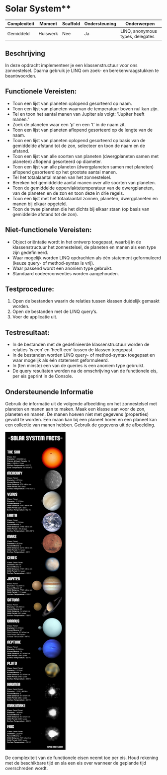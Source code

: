 # Solar System**



| **Complexiteit** | **Moment**   | **Scaffold** | **Ondersteuning** | **Onderwerpen**                       |
|------------------|--------------|--------------|------------------|---------------------------------------|
| Gemiddeld        | Huiswerk      | Nee          | Ja               | LINQ, anonymous types, delegates      |


## Beschrijving  
In deze opdracht implementeer je een klassenstructuur voor ons zonnestelsel. Daarna gebruik je LINQ om zoek- en berekenvraagstukken te beantwoorden.


## Functionele Vereisten:  
- Toon een lijst van planeten oplopend gesorteerd op naam.
- Toon een lijst van planeten waarvan de temperatuur boven nul kan zijn.
- Tel en toon het aantal manen van Jupiter als volgt: "Jupiter heeft <aantal> manen."
- Zoek de planeten waar een ‘p’ en een ‘t’ in de naam zit.
- Toon een lijst van planeten aflopend gesorteerd op de lengte van de naam.
- Toon een lijst van planeten oplopend gesorteerd op basis van de gemiddelde afstand tot de zon, selecteer en toon de naam en de afstand.
- Toon een lijst van alle soorten van planeten (dwergplaneten samen met planeten) aflopend gesorteerd op diameter.
- Toon een lijst van alle planeten (dwergplaneten samen met planeten) aflopend gesorteerd op het grootste aantal manen.
- Tel het totaalaantal manen van het zonnestelsel.
- Bereken het gemiddelde aantal manen over alle soorten van planeten.
- Toon de gemiddelde oppervlaktetemperatuur van de dwergplaneten, van de planeten en de zon en toon deze in drie regels.
- Toon een lijst met het totaalaantal zonnen, planeten, dwergplaneten en manen bij elkaar opgeteld.
- Toon de twee planeten die het dichts bij elkaar staan (op basis van gemiddelde afstand tot de zon).


## Niet-functionele Vereisten: 
- Object oriëntatie wordt in het ontwerp toegepast, waarbij in de klassenstructuur het zonnestelsel, de planeten en manen als een type zijn gedefinieerd.
- Waar mogelijk worden LINQ opdrachten als één statement geformuleerd (keuze query- of method-syntax is vrij).
- Waar passend wordt een anoniem type gebruikt.
- Standaard codeerconventies worden aangehouden.


## Testprocedure:  
1. Open de bestanden waarin de relaties tussen klassen duidelijk gemaakt worden.
2. Open de bestanden met de LINQ query’s.
3. Voer de applicatie uit.


## Testresultaat:  
- In de bestanden met de gedefinieerde klassenstructuur worden de relaties ‘is een’ en ‘heeft een’ tussen de klassen toegepast.
- In de bestanden worden LINQ query- of method-syntax toegepast en waar mogelijk als één statement geformuleerd.
- In (ten minste) een van de queries is een anoniem type gebruikt.
- De query resultaten worden na de omschrijving van de functionele eis, per eis geprint in de Console.


## Ondersteunende Informatie

Gebruik de informatie uit de volgende afbeelding om het zonnestelsel met planeten en manen aan te maken. Maak een klasse aan voor de zon, planeten en manen. De manen hoeven niet met gegevens (properties) gevuld te worden. Een maan kan bij een planeet horen en een planeet kan een collectie van manen hebben. Gebruik de gegevens uit de afbeelding.

![afbeeldingen en gegevens van de planeten uit ons zonnestelsel](SolarSystem.png)

De complexiteit van de functionele eisen neemt toe per eis. Houd rekening met de beschikbare tijd en sla een eis over wanneer de geplande tijd overschreden wordt.
